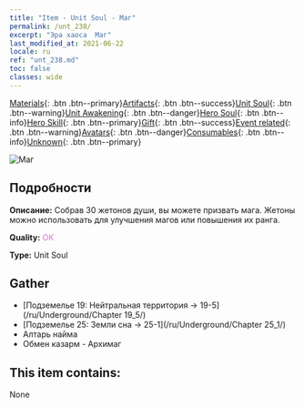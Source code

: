 ```yaml
---
title: "Item - Unit Soul - Маг"
permalink: /unt_238/
excerpt: "Эра хаоса  Маг"
last_modified_at: 2021-06-22
locale: ru
ref: "unt_238.md"
toc: false
classes: wide
---
```

 [Materials](/ItemsRU/){: .btn .btn--primary}[Artifacts](/ItemsRU/Artifacts/){: .btn .btn--success}[Unit Soul](/ItemsRU/UnitSoul/){: .btn .btn--warning}[Unit Awakening](/ItemsRU/UnitAwakening/){: .btn .btn--danger}[Hero Soul](/ItemsRU/HeroSoul/){: .btn .btn--info}[Hero Skill](/ItemsRU/HeroSkill/){: .btn .btn--primary}[Gift](/ItemsRU/Gift/){: .btn .btn--success}[Event related](/ItemsRU/Events/){: .btn .btn--warning}[Avatars](/ItemsRU/Avatars/){: .btn .btn--danger}[Consumables](/ItemsRU/Consumables/){: .btn .btn--info}[Unknown](/ItemsRU/Unknown/){: .btn .btn--primary}

 ![Маг](/images/u/ti_dafashi.jpg)

## Подробности
 **Описание:** Собрав 30 жетонов души, вы можете призвать мага. Жетоны можно использовать для улучшения магов или повышения их ранга.

 **Quality:** <span style="color: #DA70D6">OK</span>

 **Type:** Unit Soul

## Gather

*    [Подземелье 19: Нейтральная территория -> 19-5](/ru/Underground/Chapter 19_5/) 
*    [Подземелье 25: Земли сна -> 25-1](/ru/Underground/Chapter 25_1/) 
*    Алтарь найма 
*    Обмен казарм - Архимаг 

## This item contains:

  None

